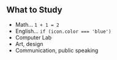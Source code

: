 ## What to Study

- Math... `1 + 1 = 2`
- English... `if (icon.color === 'blue')`
- Computer Lab
- Art, design <!-- .element class="fragment" -->
- Communication, public speaking <!-- .element class="fragment" -->
